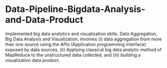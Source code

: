 # Data-Pipeline-Bigdata-Analysis-and-Data-Product

Implemented big data analytics and visualization skills. Data Aggregation, Big Data Analysis and Visualization, involves (i) data aggregation from more than one source using the APIs (Application programming interface) exposed by data sources, (ii) Applying classical big data analytic method of MapReduce to the unstructured data collected, and (iii) building a visualization data product.
